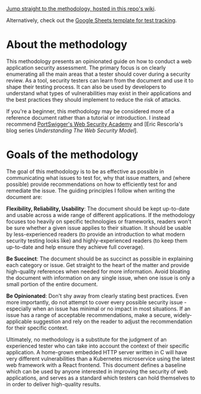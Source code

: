[Jump straight to the methodology, hosted in this repo's wiki](https://github.com/tprynn/web-methodology/wiki).

Alternatively, check out the [Google Sheets template for test tracking](https://docs.google.com/spreadsheets/d/1cvBHKoyowHbyrS0sKpjbkrqrSCW0OMk6ld-dr_Id-y0/edit).

# About the methodology

This methodology presents an opinionated guide on how to conduct a web application security assessment. The primary focus is on clearly enumerating all the main areas that a tester should cover during a security review. As a tool, security testers can learn from the document and use it to shape their testing process. It can also be used by developers to understand what types of vulnerabilities may exist in their applications and the best practices they should implement to reduce the risk of attacks.

If you're a beginner, this methodology may be considered more of a reference document rather than a tutorial or introduction. I instead recommend [PortSwigger's Web Security Academy](https://portswigger.net/web-security) and [Eric Rescorla's blog series *Understanding The Web Security Model*].

# Goals of the methodology

The goal of this methodology is to be as effective as possible in communicating what issues to test for, why that issue matters, and (where possible) provide recommendations on how to efficiently test for and remediate the issue. The guiding principles I follow when writing the document are:

**Flexibility, Reliability, Usability**: The document should be kept up-to-date and usable across a wide range of different applications. If the methodology focuses too heavily on specific technologies or frameworks, readers won't be sure whether a given issue applies to their situation. It should be usable by less-experienced readers (to provide an introduction to what modern security testing looks like) and highly-experienced readers (to keep them up-to-date and help ensure they achieve full coverage).

**Be Succinct**: The document should be as succinct as possible in explaining each category or issue. Get straight to the heart of the matter and provide high-quality references when needed for more information. Avoid bloating the document with information on any single issue, when one issue is only a small portion of the entire document.

**Be Opinionated**: Don't shy away from clearly stating best practices. Even more importantly, do not attempt to cover every possible security issue - especially when an issue has minimal or no impact in most situations. If an issue has a range of acceptable recommendations, make a secure, widely-applicable suggestion and rely on the reader to adjust the recommendation for their specific context.

Ultimately, no methodology is a substitute for the judgment of an experienced tester who can take into account the context of their specific application. A home-grown embedded HTTP server written in C will have very different vulnerabilities than a Kubernetes microservice using the latest web framework with a React frontend. This document defines a baseline which can be used by anyone interested in improving the security of web applications, and serves as a standard which testers can hold themselves to in order to deliver high-quality results.
